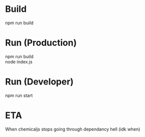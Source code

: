# Build 
npm run build 

# Run (Production)
npm run build     
node index.js 

# Run (Developer)
npm run start

# ETA
When chemicaljs stops going through dependancy hell (idk when)
